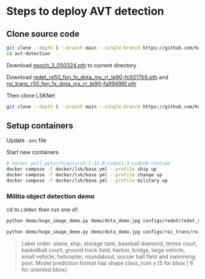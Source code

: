 # Steps to deploy AVT detection

## Clone source code

```bash
git clone --depth 1 --branch main --single-branch https://github.com/huypl53/avt-24 avt-detection
cd avt-detection
```

Download [epoch_3_050324.pth](https://www.google.com/url?q=https%3A%2F%2Fdrive.google.com%2Ffile%2Fd%2F1Rbys2P80YcovdYcJ1yrPcFs_OikHWAEG%2Fview%3Fusp%3Dsharing) to current directory

Download [redet_re50_fpn_1x_dota_ms_rr_le90-fc9217b5.pth](https://drive.google.com/file/d/1P36WSrFXynaOOIDVvIDrW2jZy-_pCy8C/view?usp=sharing) and [roi_trans_r50_fpn_1x_dota_ms_rr_le90-fa99496f.pth](https://drive.google.com/file/d/15yzkFTf2Mdh0P_McjiUnWhAaQOL-wKW6/view?usp=drive_link)

Then clone LSKNet

```bash
git clone --depth 1 --branch main --single-branch https://github.com/huypl53/LSKNet/ LSKNet
```

## Setup containers

Update `.env` file

Start new containers

```bash
# docker pull pytorch/pytorch:1.11.0-cuda11.3-cudnn8-runtime
docker compose -f docker/lsk/base.yml --profile ship up
docker compose -f docker/lsk/base.yml --profile change up
docker compose -f docker/lsk/base.yml --profile military up
```

### Militia object detection demo

cd to `LSKNet` then run one of:

```bash
python demo/huge_image_demo.py demo/dota_demo.jpg configs/redet/redet_re50_refpn_1x_dota_ms_rr_le90.py ../redet_re50_fpn_1x_dota_ms_rr_le90-fc9217b5.pth

python demo/huge_image_demo.py demo/dota_demo.jpg configs/roi_trans/roi_trans_r50_fpn_1x_dota_ms_rr_le90.py ../roi_trans_r50_fpn_1x_dota_ms_rr_le90-fa99496f.pth
```

> Label order: plane, ship, storage tank, baseball diamond, tennis court, basketball court, ground track field, harbor, bridge, large vehicle, small vehicle, helicopter, roundabout, soccer ball field and swimming pool. Model prediction format has shape class_num x [5 for bbox | 6 for oriented bbox]
